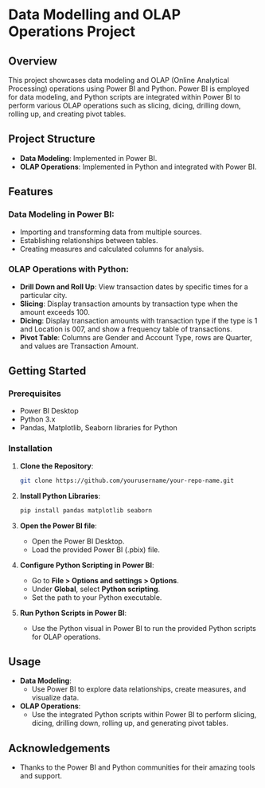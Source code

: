 # Data Modelling and OLAP Operations Project

## Overview

This project showcases data modeling and OLAP (Online Analytical Processing) operations using Power BI and Python. Power BI is employed for data modeling, and Python scripts are integrated within Power BI to perform various OLAP operations such as slicing, dicing, drilling down, rolling up, and creating pivot tables.

## Project Structure

- **Data Modeling**: Implemented in Power BI.
- **OLAP Operations**: Implemented in Python and integrated with Power BI.

## Features

### Data Modeling in Power BI:

- Importing and transforming data from multiple sources.
- Establishing relationships between tables.
- Creating measures and calculated columns for analysis.

### OLAP Operations with Python:

- **Drill Down and Roll Up**: View transaction dates by specific times for a particular city.
- **Slicing**: Display transaction amounts by transaction type when the amount exceeds 100.
- **Dicing**: Display transaction amounts with transaction type if the type is 1 and Location is 007, and show a frequency table of transactions.
- **Pivot Table**: Columns are Gender and Account Type, rows are Quarter, and values are Transaction Amount.

## Getting Started

### Prerequisites

- Power BI Desktop
- Python 3.x
- Pandas, Matplotlib, Seaborn libraries for Python

### Installation

1. **Clone the Repository**:
    ```bash
    git clone https://github.com/yourusername/your-repo-name.git
    ```

2. **Install Python Libraries**:
    ```bash
    pip install pandas matplotlib seaborn
    ```

3. **Open the Power BI file**:
    - Open the Power BI Desktop.
    - Load the provided Power BI (.pbix) file.

4. **Configure Python Scripting in Power BI**:
    - Go to **File > Options and settings > Options**.
    - Under **Global**, select **Python scripting**.
    - Set the path to your Python executable.

5. **Run Python Scripts in Power BI**:
    - Use the Python visual in Power BI to run the provided Python scripts for OLAP operations.

## Usage

- **Data Modeling**:
    - Use Power BI to explore data relationships, create measures, and visualize data.
- **OLAP Operations**:
    - Use the integrated Python scripts within Power BI to perform slicing, dicing, drilling down, rolling up, and generating pivot tables.


## Acknowledgements

- Thanks to the Power BI and Python communities for their amazing tools and support.
